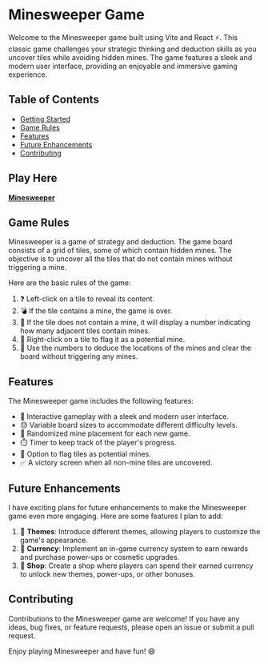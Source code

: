 # Minesweeper Game

Welcome to the Minesweeper game built using Vite and React ⚡️. This classic game challenges your strategic thinking and deduction skills as you uncover tiles while avoiding hidden mines. The game features a sleek and modern user interface, providing an enjoyable and immersive gaming experience.

## Table of Contents
- [Getting Started](#getting-started)
- [Game Rules](#game-rules)
- [Features](#features)
- [Future Enhancements](#future-enhancements)
- [Contributing](#contributing)

## Play Here

[**Minesweeper**](https://minesweeper-myqad18l2-jaysonacosta.vercel.app/)

## Game Rules

Minesweeper is a game of strategy and deduction. The game board consists of a grid of tiles, some of which contain hidden mines. The objective is to uncover all the tiles that do not contain mines without triggering a mine.

Here are the basic rules of the game:

1. ❓ Left-click on a tile to reveal its content.
2. 💣 If the tile contains a mine, the game is over.
3. 🧮 If the tile does not contain a mine, it will display a number indicating how many adjacent tiles contain mines.
4. 🚩 Right-click on a tile to flag it as a potential mine.
5. 🤔 Use the numbers to deduce the locations of the mines and clear the board without triggering any mines.

## Features

The Minesweeper game includes the following features:

- 🎯 Interactive gameplay with a sleek and modern user interface.
- 😓 Variable board sizes to accommodate different difficulty levels.
- 🎲 Randomized mine placement for each new game.
- ⏱️ Timer to keep track of the player's progress.
- 🚩 Option to flag tiles as potential mines.
- ✅ A victory screen when all non-mine tiles are uncovered.

## Future Enhancements

I have exciting plans for future enhancements to make the Minesweeper game even more engaging. Here are some features I plan to add:

1. 🧩 **Themes**: Introduce different themes, allowing players to customize the game's appearance.
2. 💸 **Currency**: Implement an in-game currency system to earn rewards and purchase power-ups or cosmetic upgrades.
3. 🏪 **Shop**: Create a shop where players can spend their earned currency to unlock new themes, power-ups, or other bonuses.

## Contributing

Contributions to the Minesweeper game are welcome! If you have any ideas, bug fixes, or feature requests, please open an issue or submit a pull request.

Enjoy playing Minesweeper and have fun! 😄
